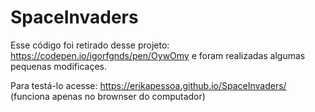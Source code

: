 # SpaceInvaders

Esse código foi retirado desse projeto: https://codepen.io/igorfgnds/pen/OywOmy
e foram realizadas algumas pequenas modificaçes.

Para testá-lo acesse: https://erikapessoa.github.io/SpaceInvaders/ (funciona apenas no brownser do computador)

